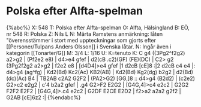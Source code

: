 # Polska efter Alfta-spelman

{%abc%}
X: 548
T: Polska efter Alfta-spelman
O: Alfta, Hälsingland
B: EÖ, nr 548
R: Polska
Z: Nils L
N: Märta Ramstens anmärkning: låten "överensstämmer i stort med uppteckningar som gjorts efter [[Personer/Tulpans Anders Olsson]] i Svenska låtar.
N: Ingår även i kategorin [[Tonarter/G]]
M: 3/4
L: 1/16
U: K=tenuto
K: C
g4 ((3Pg2^f2g2) a2>g2 | (Pf2e2 e8) | d4>e4 gfef | d2(cB .c2)(GF) (FE)(DC) |
C2> g2 (3Pg2f2g2 a2>g2 | f2e2 e8 | [d4D4]>e4 gfef |1 d2cB [cE]8 :|2 d2cB c4 e4 |: 
d4>g4 (ag^fg) | Kd2(Bd) Kc2(Ac) KB2(AB) | Kd2(Bd) Kg2(dg) b2g2 |
d2(Bd) (dc)(Ac) B4 | TB2AB c2A2 G2F2 | (PA2>G2) [GG,]8 :: 
d4>g4 (B2d2) | (c2e2) G2>c2 e2g2 | c'4 b2a2 gfef | .g4 G2>F2 E2G2 | 
[G4G,4]>c4 e2c2 | G2G2 F2F2 E2F2 | [G4G,4]>.c4 e2c2 | G2DF E2CE E2D2 | 
f2>a2 a2a2 g2f2 | G2AB [cE]6z2 :|
{%endabc%}
